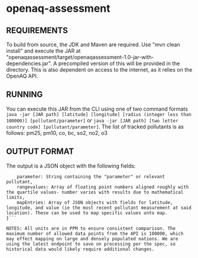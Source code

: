 # openaq-assessment

## REQUIREMENTS
To build from source, the JDK and Maven are required. Use "mvn clean install" and execute the JAR at "openaqassessment/target/openaqassessment-1.0-jar-with-dependencies.jar". A precompiled version of this will be provided in the directory. This is also dependent on access to the internet, as it relies on the OpenAQ API.

## RUNNING
You can execute this JAR from the CLI using one of two command formats
`java -jar [JAR path] [latitude] [longitude] [radius (integer less than 100000)] [pollutant/parameter]`
or
`java -jar [JAR path] [two letter country code] [pollutant/parameter]`.
The list of tracked pollutants is as follows: pm25, pm10, co, bc, so2, no2, o3

## OUTPUT FORMAT
The output is a JSON object with the following fields:

```{
    parameter: String containing the "parameter" or relevant pollutant,
    rangevalues: Array of floating point numbers aligned roughly with the quartile values- number varies with results due to mathematical limits,
    mapEntries: Array of JSON objects with fields for latitude, longitude, and value (ie the most recent pollutant measurement at said location). These can be used to map specific values onto map.
}```

NOTES: All units are in PPM to ensure consistent comparison. The maximum number of allowed data points from the API is 100000, which may effect mapping on large and densely populated nations. We are using the latest endpoint to save on processing per the spec, so historical data would likely require additional changes.
